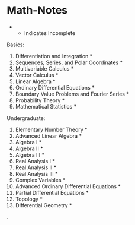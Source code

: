 # Math-Notes


* - Indicates Incomplete


Basics:
1. Differentiation and Integration *
2. Sequences, Series, and Polar Coordinates *
3. Multivariable Calculus *
4. Vector Calculus *
5. Linear Algebra *
6. Ordinary Differential Equations *
7. Boundary Value Problems and Fourier Series *
8. Probability Theory *
9. Mathematical Statistics *

Undergraduate:
1. Elementary Number Theory *
2. Advanced Linear Algebra *
3. Algebra I *
4. Algebra II *
5. Algebra III *
6. Real Analysis I *
7. Real Analysis II *
8. Real Analysis III *
9. Complex Variables *
10. Advanced Ordinary Differential Equations *
11. Partial Differential Equations *
12. Topology *
13. Differential Geometry *




   











       

    
  .   













